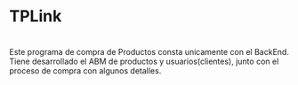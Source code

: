 # TPLink
#
#
Este programa de compra de Productos consta unicamente con el BackEnd.
Tiene desarrollado el ABM de productos y usuarios(clientes), junto con el proceso de compra
con algunos detalles.


#

